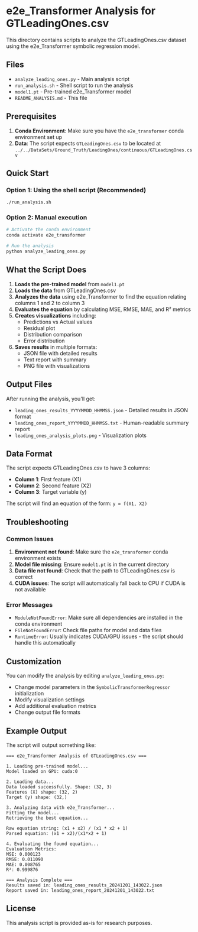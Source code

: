 # e2e_Transformer Analysis for GTLeadingOnes.csv

This directory contains scripts to analyze the GTLeadingOnes.csv dataset using the e2e_Transformer symbolic regression model.

## Files

- `analyze_leading_ones.py` - Main analysis script
- `run_analysis.sh` - Shell script to run the analysis
- `model1.pt` - Pre-trained e2e_Transformer model
- `README_ANALYSIS.md` - This file

## Prerequisites

1. **Conda Environment**: Make sure you have the `e2e_transformer` conda environment set up
2. **Data**: The script expects `GTLeadingOnes.csv` to be located at `../../DataSets/Ground_Truth/LeadingOnes/continuous/GTLeadingOnes.csv`

## Quick Start

### Option 1: Using the shell script (Recommended)
```bash
./run_analysis.sh
```

### Option 2: Manual execution
```bash
# Activate the conda environment
conda activate e2e_transformer

# Run the analysis
python analyze_leading_ones.py
```

## What the Script Does

1. **Loads the pre-trained model** from `model1.pt`
2. **Loads the data** from GTLeadingOnes.csv
3. **Analyzes the data** using e2e_Transformer to find the equation relating columns 1 and 2 to column 3
4. **Evaluates the equation** by calculating MSE, RMSE, MAE, and R² metrics
5. **Creates visualizations** including:
   - Predictions vs Actual values
   - Residual plot
   - Distribution comparison
   - Error distribution
6. **Saves results** in multiple formats:
   - JSON file with detailed results
   - Text report with summary
   - PNG file with visualizations

## Output Files

After running the analysis, you'll get:

- `leading_ones_results_YYYYMMDD_HHMMSS.json` - Detailed results in JSON format
- `leading_ones_report_YYYYMMDD_HHMMSS.txt` - Human-readable summary report
- `leading_ones_analysis_plots.png` - Visualization plots

## Data Format

The script expects GTLeadingOnes.csv to have 3 columns:
- **Column 1**: First feature (X1)
- **Column 2**: Second feature (X2) 
- **Column 3**: Target variable (y)

The script will find an equation of the form: `y = f(X1, X2)`

## Troubleshooting

### Common Issues

1. **Environment not found**: Make sure the `e2e_transformer` conda environment exists
2. **Model file missing**: Ensure `model1.pt` is in the current directory
3. **Data file not found**: Check that the path to GTLeadingOnes.csv is correct
4. **CUDA issues**: The script will automatically fall back to CPU if CUDA is not available

### Error Messages

- `ModuleNotFoundError`: Make sure all dependencies are installed in the conda environment
- `FileNotFoundError`: Check file paths for model and data files
- `RuntimeError`: Usually indicates CUDA/GPU issues - the script should handle this automatically

## Customization

You can modify the analysis by editing `analyze_leading_ones.py`:

- Change model parameters in the `SymbolicTransformerRegressor` initialization
- Modify visualization settings
- Add additional evaluation metrics
- Change output file formats

## Example Output

The script will output something like:

```
=== e2e_Transformer Analysis of GTLeadingOnes.csv ===

1. Loading pre-trained model...
Model loaded on GPU: cuda:0

2. Loading data...
Data loaded successfully. Shape: (32, 3)
Features (X) shape: (32, 2)
Target (y) shape: (32,)

3. Analyzing data with e2e_Transformer...
Fitting the model...
Retrieving the best equation...

Raw equation string: (x1 + x2) / (x1 * x2 + 1)
Parsed equation: (x1 + x2)/(x1*x2 + 1)

4. Evaluating the found equation...
Evaluation Metrics:
MSE: 0.000123
RMSE: 0.011090
MAE: 0.008765
R²: 0.999876

=== Analysis Complete ===
Results saved in: leading_ones_results_20241201_143022.json
Report saved in: leading_ones_report_20241201_143022.txt
```

## License

This analysis script is provided as-is for research purposes. 
